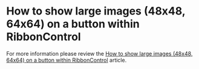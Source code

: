 # How to show large images (48x48, 64x64) on a button within RibbonControl


<p>For more information please review the <a href="https://www.devexpress.com/Support/Center/p/K18556">How to show large images (48x48, 64x64) on a button within RibbonControl</a> article.</p>

<br/>


